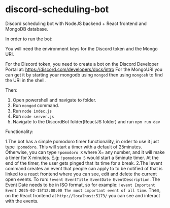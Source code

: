 # discord-scheduling-bot
Discord scheduling bot with NodeJS backend + React frontend and MongoDB database.

In order to run the bot:

You will need the environment keys for the Discord token and the Mongo URI. 

For the Discord token, you need to create a bot on the Discord Developer Portal at: https://discord.com/developers/docs/intro
For the MongoURI you can get it by starting your mongodb using `mongod` then using `mongosh` to find the URI in the shell.

Then:
1. Open powershell and navigate to folder.
2. Run `mongod` command.
3. Run `node index.js`
4. Run `node server.js`
5. Navigate to the DiscordBot folder(ReactJS folder) and run `npm run dev`


Functionality:

1.The bot has a simple pomodoro timer functionality, in order to use it just type `!pomodoro`. This will start a timer with a default of 25minutes. Otherwise, you can type `!pomodoro X` where X= any number, and it will make a timer for X minutes. E.g: `!pomodoro 5` would start a 5minute timer. At the end of the timer, the user gets pinged that its time for a break.
2.The !event command creates an event that people can apply to to be notified of that is linked to a react frontend where you can see, edit and delete the current open events. 
To run: `!event EventTitle EventDate EventDescription`. The Event Date needs to be in ISO format, so for example: `!event Important Event 2025-02-15T12:00:00 The most important event of all time`.
Then, on the React frontend at `http://localhost:5173/` you can see and interact with the events.
